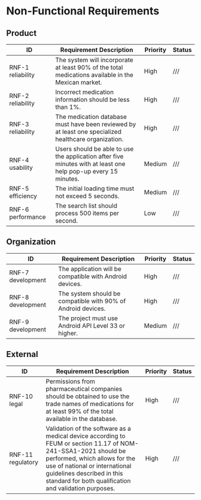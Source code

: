 # Non-Functional Requirements

## Product

ID|Requirement Description|Priority|Status
-|-|-|-
RNF-1 reliability|The system will incorporate at least 90% of the total medications available in the Mexican market.|High|///
RNF-2 reliability|Incorrect medication information should be less than 1%.|High|///
RNF-3 reliability|The medication database must have been reviewed by at least one specialized healthcare organization.|High|///|
RNF-4 usability|Users should be able to use the application after five minutes with at least one help pop-up every 15 minutes.|Medium|///
RNF-5 efficiency|The initial loading time must not exceed 5 seconds.|Medium|///
RNF-6 performance|The search list should process 500 items per second.|Low|///

## Organization

ID|Requirement Description|Priority|Status
-|-|-|-
RNF-7 development|The application will be compatible with Android devices.|High|///|
RNF-8 development|The system should be compatible with 90% of Android devices.|High|///
RNF-9 development|The project must use Android API Level 33 or higher.|Medium|///

## External

ID|Requirement Description|Priority|Status|
--- | ------------------------------------ | --------- | ------
RNF-10 legal|Permissions from pharmaceutical companies should be obtained to use the trade names of medications for at least 99% of the total available in the database.|High|///
RNF-11 regulatory|Validation of the software as a medical device according to FEUM or section 11.17 of NOM-241-SSA1-2021 should be performed, which allows for the use of national or international guidelines described in this standard for both qualification and validation purposes.|High|///
